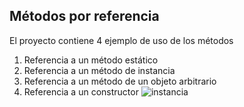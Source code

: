 ## Métodos por referencia

El proyecto contiene 4 ejemplo de uso de los métodos
1. Referencia a un método estático
2. Referencia a un método de instancia
3. Referencia a un método de un objeto arbitrario
4. Referencia a un constructor
![instancia](https://github.com/gitbrave99/metodo_referencia_java/assets/46407495/c39d95fa-ef28-4356-9409-aaed0f0cebee)

